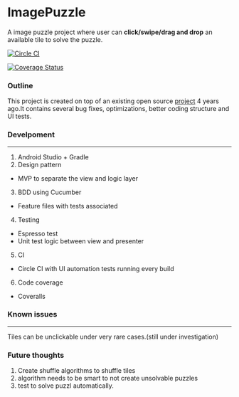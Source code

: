 # ImagePuzzle 
A image puzzle project where user can **click/swipe/drag and drop** an available tile to solve the puzzle.

[![Circle CI](https://circleci.com/gh/cooperkong/ImagePuzzle.svg?style=svg)](https://circleci.com/gh/cooperkong/ImagePuzzle)

[![Coverage Status](https://coveralls.io/repos/github/cooperkong/ImagePuzzle/badge.svg?branch=master)](https://coveralls.io/github/cooperkong/ImagePuzzle?branch=master)

### Outline
This project is created on top of an existing open source [project](https://github.com/davidvavra/Android-Slider-Puzzle) 4 years ago.It contains several bug fixes, optimizations, better coding structure and UI tests.

### Develpoment
----
1. Android Studio + Gradle
2. Design pattern
 * MVP to separate the view and logic layer
3. BDD using Cucumber
 * Feature files with tests associated
4. Testing
 * Espresso test
 * Unit test logic between view and presenter
5. CI
 * Circle CI with UI automation tests running every build
6. Code coverage
 * Coveralls

### Known issues
----
Tiles can be unclickable under very rare cases.(still under investigation)

### Future thoughts
1. Create shuffle algorithms to shuffle tiles
2. algorithm needs to be smart to not create unsolvable puzzles
3. test to solve puzzl automatically.
